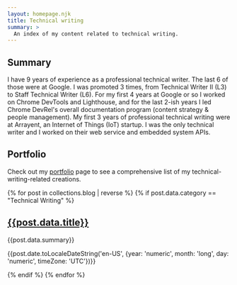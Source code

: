 ```yaml
---
layout: homepage.njk
title: Technical writing
summary: >
  An index of my content related to technical writing.
---
```


<section class="homepage--section">
  <h2>Summary</h2>
  <p>
    I have 9 years of experience as a professional
    technical writer. The last 6 of those were at Google. I
    was promoted 3 times, from Technical Writer II (L3)
    to Staff Technical Writer (L6). For my first 4 years at Google
    or so I worked on Chrome DevTools
    and Lighthouse, and for the last 2-ish years I led Chrome
    DevRel's overall documentation program (content strategy
    & people management). My first 3 years of professional technical writing
    were at Arrayent, an Internet of Things (IoT) startup. I was
    the only technical writer and I worked on their web service
    and embedded system APIs.
  </p>
</section>
<!--
<section class="homepage--section">
  <h2>Availability</h2>
  <p>
    I'm currently on <a href="/sabbatical/">sabbatical</a>
    (June 2021 to June 2022). 
  </p>
</section>
<section class="homepage--section">
  <h2>Blog posts</h2>
  <p>
    TODO
  </p>
</section>
-->
<section class="homepage--section">
  <h2>Portfolio</h2>
  <p>
    Check out my <a href="/technical-writing/portfolio">portfolio</a>
    page to see a comprehensive list of my technical-writing-related
    creations.
  </p>
</section>
{% for post in collections.blog | reverse %}
  {% if post.data.category == "Technical Writing" %}
  <section class="homepage--section">
    <h2><a href="{{post.url}}">{{post.data.title}}</a></h2>
    <p>{{post.data.summary}}</p>
    <p>{{post.date.toLocaleDateString('en-US', {year: 'numeric', month: 'long', day: 'numeric', timeZone: 'UTC'})}}</p>
  </section>
  {% endif %}
{% endfor %}
